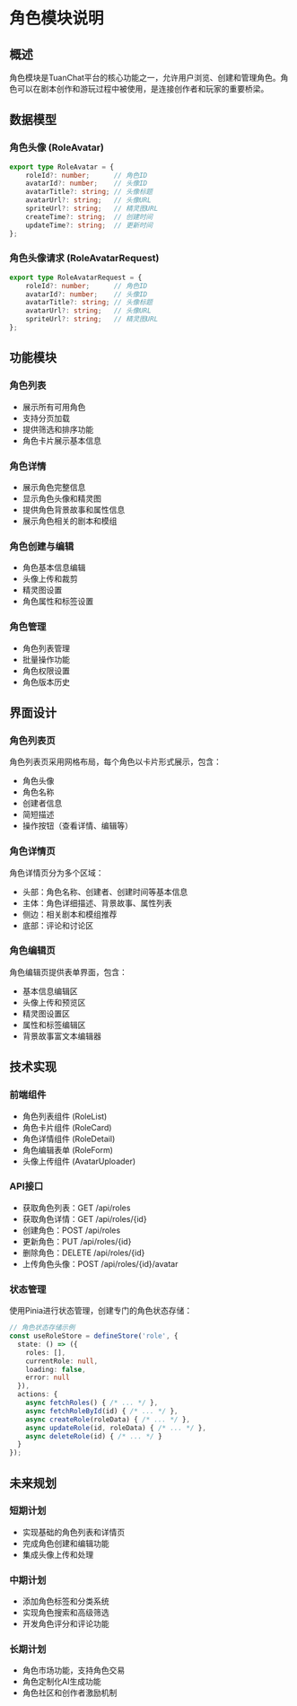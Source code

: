 # 角色模块说明

## 概述

角色模块是TuanChat平台的核心功能之一，允许用户浏览、创建和管理角色。角色可以在剧本创作和游玩过程中被使用，是连接创作者和玩家的重要桥梁。

## 数据模型

### 角色头像 (RoleAvatar)

```typescript
export type RoleAvatar = {
    roleId?: number;      // 角色ID
    avatarId?: number;    // 头像ID
    avatarTitle?: string; // 头像标题
    avatarUrl?: string;   // 头像URL
    spriteUrl?: string;   // 精灵图URL
    createTime?: string;  // 创建时间
    updateTime?: string;  // 更新时间
};
```

### 角色头像请求 (RoleAvatarRequest)

```typescript
export type RoleAvatarRequest = {
    roleId?: number;      // 角色ID
    avatarId?: number;    // 头像ID
    avatarTitle?: string; // 头像标题
    avatarUrl?: string;   // 头像URL
    spriteUrl?: string;   // 精灵图URL
};
```

## 功能模块

### 角色列表

- 展示所有可用角色
- 支持分页加载
- 提供筛选和排序功能
- 角色卡片展示基本信息

### 角色详情

- 展示角色完整信息
- 显示角色头像和精灵图
- 提供角色背景故事和属性信息
- 展示角色相关的剧本和模组

### 角色创建与编辑

- 角色基本信息编辑
- 头像上传和裁剪
- 精灵图设置
- 角色属性和标签设置

### 角色管理

- 角色列表管理
- 批量操作功能
- 角色权限设置
- 角色版本历史

## 界面设计

### 角色列表页

角色列表页采用网格布局，每个角色以卡片形式展示，包含：

- 角色头像
- 角色名称
- 创建者信息
- 简短描述
- 操作按钮（查看详情、编辑等）

### 角色详情页

角色详情页分为多个区域：

- 头部：角色名称、创建者、创建时间等基本信息
- 主体：角色详细描述、背景故事、属性列表
- 侧边：相关剧本和模组推荐
- 底部：评论和讨论区

### 角色编辑页

角色编辑页提供表单界面，包含：

- 基本信息编辑区
- 头像上传和预览区
- 精灵图设置区
- 属性和标签编辑区
- 背景故事富文本编辑器

## 技术实现

### 前端组件

- 角色列表组件 (RoleList)
- 角色卡片组件 (RoleCard)
- 角色详情组件 (RoleDetail)
- 角色编辑表单 (RoleForm)
- 头像上传组件 (AvatarUploader)

### API接口

- 获取角色列表：GET /api/roles
- 获取角色详情：GET /api/roles/{id}
- 创建角色：POST /api/roles
- 更新角色：PUT /api/roles/{id}
- 删除角色：DELETE /api/roles/{id}
- 上传角色头像：POST /api/roles/{id}/avatar

### 状态管理

使用Pinia进行状态管理，创建专门的角色状态存储：

```typescript
// 角色状态存储示例
const useRoleStore = defineStore('role', {
  state: () => ({
    roles: [],
    currentRole: null,
    loading: false,
    error: null
  }),
  actions: {
    async fetchRoles() { /* ... */ },
    async fetchRoleById(id) { /* ... */ },
    async createRole(roleData) { /* ... */ },
    async updateRole(id, roleData) { /* ... */ },
    async deleteRole(id) { /* ... */ }
  }
});
```

## 未来规划

### 短期计划

- 实现基础的角色列表和详情页
- 完成角色创建和编辑功能
- 集成头像上传和处理

### 中期计划

- 添加角色标签和分类系统
- 实现角色搜索和高级筛选
- 开发角色评分和评论功能

### 长期计划

- 角色市场功能，支持角色交易
- 角色定制化AI生成功能
- 角色社区和创作者激励机制